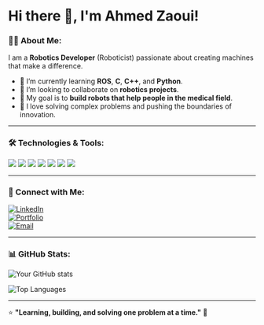 # Hi there 👋, I'm Ahmed Zaoui!

### 👨‍💻 About Me:
I am a **Robotics Developer** (Roboticist) passionate about creating machines that make a difference.  
- 🌱 I’m currently learning **ROS**, **C**, **C++**, and **Python**.  
- 🤝 I’m looking to collaborate on **robotics projects**.  
- 🚀 My goal is to **build robots that help people in the medical field**.  
- 🧠 I love solving complex problems and pushing the boundaries of innovation.  


---

### 🛠️ Technologies & Tools:
<p align="left">
  <img src="https://img.shields.io/badge/-C-A8B9CC?style=flat&logo=c&logoColor=white" />
  <img src="https://img.shields.io/badge/-C++-00599C?style=flat&logo=cplusplus" />
  <img src="https://img.shields.io/badge/-Python-333333?style=flat&logo=python" />
  <img src="https://img.shields.io/badge/-ROS-22314E?style=flat&logo=ros&logoColor=white" />
  <img src="https://img.shields.io/badge/-Linux-333333?style=flat&logo=linux" />
  <img src="https://img.shields.io/badge/-Git-333333?style=flat&logo=git" />
  <img src="https://img.shields.io/badge/-VSCode-333333?style=flat&logo=visualstudiocode" />
</p>

---

### 🔗 Connect with Me:
[![LinkedIn](https://img.shields.io/badge/-LinkedIn-0077B5?style=flat&logo=linkedin)](https://www.linkedin.com/in/ahmedzaoui2417)  
[![Portfolio](https://img.shields.io/badge/-Portfolio-000000?style=flat&logo=react)](https://your-website.com)  
[![Email](https://img.shields.io/badge/-Email-D14836?style=flat&logo=gmail&logoColor=white)](mailto:your.email@example.com)

---

### 📊 GitHub Stats:
![Your GitHub stats](https://github-readme-stats.vercel.app/api?username=your-username&show_icons=true&theme=dark)

![Top Languages](https://github-readme-stats.vercel.app/api/top-langs/?username=your-username&layout=compact&theme=dark)

---

⭐ **"Learning, building, and solving one problem at a time."** 🚀
